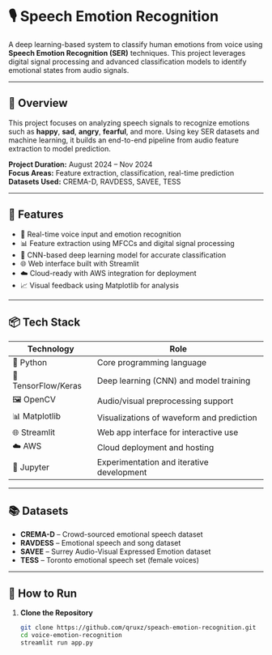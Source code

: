 # 🎙️ Speech Emotion Recognition 

A deep learning-based system to classify human emotions from voice using **Speech Emotion Recognition (SER)** techniques. This project leverages digital signal processing and advanced classification models to identify emotional states from audio signals.

---

## 🧾 Overview

This project focuses on analyzing speech signals to recognize emotions such as **happy**, **sad**, **angry**, **fearful**, and more. Using key SER datasets and machine learning, it builds an end-to-end pipeline from audio feature extraction to model prediction.

**Project Duration:** August 2024 – Nov 2024  
**Focus Areas:** Feature extraction, classification, real-time prediction  
**Datasets Used:** CREMA-D, RAVDESS, SAVEE, TESS

---

## 🧠 Features

- 🎤 Real-time voice input and emotion recognition
- 📊 Feature extraction using MFCCs and digital signal processing
- 🧬 CNN-based deep learning model for accurate classification
- 🌐 Web interface built with Streamlit
- ☁️ Cloud-ready with AWS integration for deployment
- 📈 Visual feedback using Matplotlib for analysis

---

## 📦 Tech Stack

| Technology       | Role                                         |
|------------------|----------------------------------------------|
| 🐍 Python         | Core programming language                    |
| 🧠 TensorFlow/Keras | Deep learning (CNN) and model training       |
| 🖼️ OpenCV         | Audio/visual preprocessing support           |
| 📊 Matplotlib     | Visualizations of waveform and prediction    |
| 🌐 Streamlit       | Web app interface for interactive use        |
| ☁️ AWS            | Cloud deployment and hosting                 |
| 📓 Jupyter        | Experimentation and iterative development    |

---

## 📚 Datasets

- **CREMA-D** – Crowd-sourced emotional speech dataset
- **RAVDESS** – Emotional speech and song dataset
- **SAVEE** – Surrey Audio-Visual Expressed Emotion dataset
- **TESS** – Toronto emotional speech set (female voices)

---

## 🚀 How to Run

1. **Clone the Repository**
   ```bash
   git clone https://github.com/qruxz/speach-emotion-recognition.git
   cd voice-emotion-recognition
   streamlit run app.py
